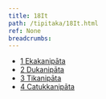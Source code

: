 ```yaml
---
title: 18It
path: /tipitaka/18It.html
ref: None
breadcrumbs:
---
```


* [1 Ekakanipāta](/tipitaka/18It/1)
* [2 Dukanipāta](/tipitaka/18It/2)
* [3 Tikanipāta](/tipitaka/18It/3)
* [4 Catukkanipāta](/tipitaka/18It/4)


